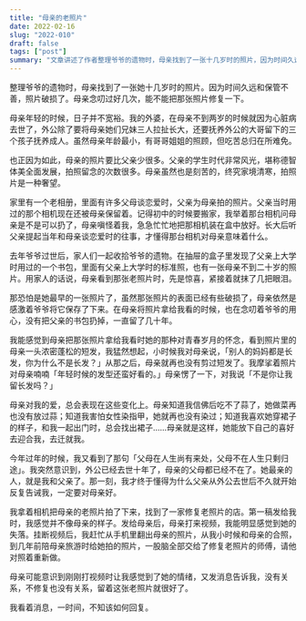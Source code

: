 ```yaml
---
title: "母亲的老照片"
date: 2022-02-16
slug: "2022-010"
draft: false
tags: ["post"]
summary: "文章讲述了作者整理爷爷的遗物时，母亲找到了一张十几岁时的照片，因为时间久远和保管不善，照片破损了。作者感慨母亲年轻时日子并不宽裕，拍照片是一种奢望。文章通过讲述母亲对作者的爱和对青春岁月的怀念，表达了对母亲的感激和爱。最后，作者修复了母亲的老照片，母亲却说留着这张老照片就很好了，让作者感到无从回复。"
---
```


整理爷爷的遗物时，母亲找到了一张她十几岁时的照片。因为时间久远和保管不善，照片破损了。母亲念叨过好几次，能不能把那张照片修复一下。

母亲年轻的时候，日子并不宽裕。我的外婆，在母亲不到两岁的时候就因为心脏病去世了，外公除了要将母亲她们兄妹三人拉扯长大，还要抚养外公的大哥留下的三个孩子抚养成人。虽然母亲年龄最小，有哥哥姐姐的照顾，但吃苦总归在所难免。

也正因为如此，母亲的照片要比父亲少很多。父亲的学生时代非常风光，堪称德智体美全面发展，拍照留念的次数很多。母亲虽然也是刻苦的，终究家境清寒，拍照片是一种奢望。

家里有一个老相册，里面有许多父母谈恋爱时，父亲为母亲拍的照片。父亲当时用过的那个相机现在还被母亲保留着。记得初中的时候要搬家，我举着那台相机问母亲是不是可以扔了，母亲嗔怪着我，急急忙忙地把那相机装在盒中放好。长大后听父亲提起当年和母亲谈恋爱时的往事，才懂得那台相机对母亲意味着什么。

去年爷爷过世后，家人们一起收拾爷爷的遗物。在抽屉的盒子里发现了父亲上大学时用过的一个书包，里面有父亲上大学时的标准照，也有一张母亲不到二十岁的照片。用家人的话说，母亲看到那张老照片时，先是惊喜，紧接着就抹了几把眼泪。

那恐怕是她最早的一张照片了，虽然那张照片的表面已经有些破损了，母亲依然是感激着爷爷将它保存了下来。在母亲将照片拿给我看的时候，也在念叨着爷爷的用心，没有把父亲的书包扔掉，一直留了几十年。

我能感觉到母亲把那张照片拿给我看时她的那种对青春岁月的怀念，看到照片里的母亲一头浓密蓬松的短发，我猛然想起，小时候我对母亲说，「别人的妈妈都是长发，你为什么不是长发？」从那之后，母亲就再也没有剪过短发了。我摩挲着照片对母亲喃喃「年轻时候的发型还蛮好看的。」母亲愣了一下，对我说「不是你让我留长发吗？」

母亲对我的爱，总会表现在这些变化上。母亲知道我信佛后吃不了蒜了，她做菜再也没有放过蒜；知道我害怕女性染指甲，她就再也没有染过；知道我喜欢她穿裙子的样子，和我一起出门时，总会找出裙子……母亲就是这样，她能放下自己的喜好去迎合我，去迁就我。

今年过年的时候，我又看到了那句「父母在人生尚有来处，父母不在人生只剩归途」。我突然意识到，外公已经去世十年了，母亲的父母都已经不在了。她最亲的人，就是我和父亲了。那一刻，我才终于懂得为什么父亲从外公去世后不久就开始反复告诫我，一定要对母亲好。

我拿着相机把母亲的老照片拍了下来，找到了一家修复老照片的店。第一稿发给我时，我感觉并不像母亲的样子。发给母亲后，母亲打来视频，我能明显感觉到她的失落。挂断视频后，我赶忙从手机里翻出母亲的照片，从我小时候和母亲的合照，到几年前陪母亲旅游时给她拍的照片，一股脑全部交给了修复老照片的师傅，请他对照着重新做。

母亲可能意识到刚刚打视频时让我感觉到了她的情绪，又发消息告诉我，没有关系，不修复也没有关系，留着这张老照片就很好了。

我看着消息，一时间，不知该如何回复。